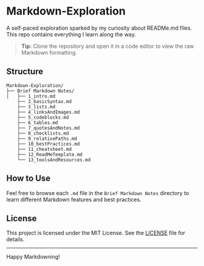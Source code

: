 # Markdown-Exploration
A self-paced exploration sparked by my curiosity about READMe.md files. This repo contains everything I learn along the way.  

> **Tip:** Clone the repository and open it in a code editor to view the raw Markdown formatting.

## Structure
```
Markdown-Exploration/
├── Brief Markdown Notes/
│   ├── 1_intro.md
    ├── 2_basicSyntax.md
    ├── 3_lists.md
    ├── 4_linksAndImages.md
    ├── 5_codeblocks.md
    ├── 6_tables.md
    ├── 7_quotesAndNotes.md
    ├── 8_checklists.md
    ├── 9_relativePaths.md
    ├── 10_bestPractices.md
    ├── 11_cheatsheet.md
    ├── 12_ReadMeTemplate.md
    └── 13_toolsAndResources.md
```

##  How to Use
Feel free to browse each `.md` file in the `Brief Markdown Notes` directory to learn different Markdown features and best practices.

##  License
This project is licensed under the MIT License. See the [LICENSE](LICENSE) file for details.

---
Happy Markdowning! 

